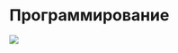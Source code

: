 <!Doctype html>
<html lang= 'en'>
<head>
  <h1>Программирование</h1>
  <meta charset="UTF-8">
  <meta name="viewport" content="width=device-width, initial-scale=1.0">
  <title> мои навыки </title>
  <link rel="stylesheet" href="/css/main.css">
</head>
<body>
<img src="![Untitled_page-0001](https://github.com/user-attachments/assets/5d35bd27-9b52-4499-a586-4d71e247e962)
">
</body>
</html>
  
  
    
      
  
